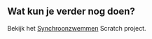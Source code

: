 ## Wat kun je verder nog doen?

Bekijk het [Synchroonzwemmen](https://projects.raspberrypi.org/en/projects/synchronised-swimming) Scratch project.
